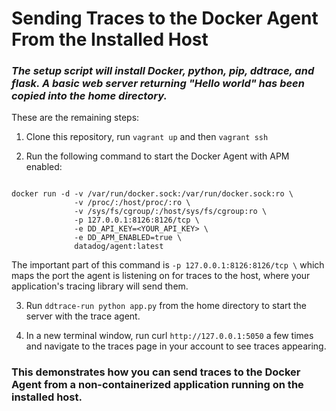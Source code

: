 # Sending Traces to the Docker Agent From the Installed Host

### *The setup script will install Docker, python, pip, ddtrace, and flask. A basic web server returning "Hello world" has been copied into the home directory.*

These are the remaining steps:

1. Clone this repository, run `vagrant up` and then `vagrant ssh`

2. Run the following command to start the Docker Agent with APM enabled:

```

docker run -d -v /var/run/docker.sock:/var/run/docker.sock:ro \
              -v /proc/:/host/proc/:ro \
              -v /sys/fs/cgroup/:/host/sys/fs/cgroup:ro \
              -p 127.0.0.1:8126:8126/tcp \
              -e DD_API_KEY=<YOUR_API_KEY> \
              -e DD_APM_ENABLED=true \
              datadog/agent:latest

```

The important part of this command is `-p 127.0.0.1:8126:8126/tcp \` which maps the port the agent is listening on for traces to the host, where your application's tracing library will send them.
   
3. Run `ddtrace-run python app.py` from the home directory to start the server with the trace agent.

4. In a new terminal window, run curl `http://127.0.0.1:5050` a few times and navigate to the traces page in your account to see traces appearing.

### This demonstrates how you can send traces to the Docker Agent from a non-containerized application running on the installed host.
